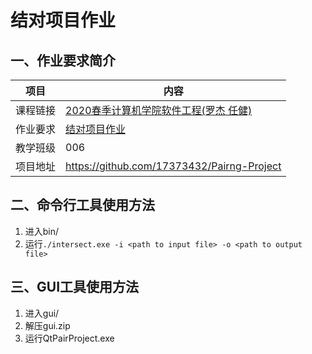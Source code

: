 # 结对项目作业

## 一、作业要求简介

| 项目     | 内容                                                         |
| -------- | ------------------------------------------------------------ |
| 课程链接 | [2020春季计算机学院软件工程(罗杰 任健)](https://edu.cnblogs.com/campus/buaa/BUAA_SE_2020_LJ) |
| 作业要求 | [结对项目作业](https://edu.cnblogs.com/campus/buaa/BUAA_SE_2020_LJ/homework/10466) |
| 教学班级 | 006                                                          |
| 项目地址 | https://github.com/17373432/Pairng-Project                   |

## 二、命令行工具使用方法

1. 进入bin/
2. 运行`./intersect.exe -i <path to input file> -o <path to output file>`

## 三、GUI工具使用方法

1. 进入gui/
2. 解压gui.zip
3. 运行QtPairProject.exe